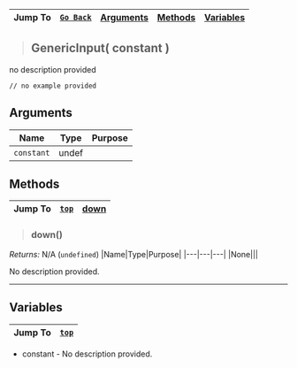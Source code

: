 |Jump To|[`Go Back`]()|[Arguments](#arguments)|[Methods](#methods)|[Variables](#variables)|
|---|---|---|---|---|
>## GenericInput( constant )
no description provided
```GML
// no example provided
```
## Arguments
|Name|Type|Purpose|
|---|---|---|
|`constant`|undef||
## Methods
|Jump To|[`top`](#)|[down](#down)|
|---|---|---|
> ### down()
*Returns:* N/A (`undefined`)
|Name|Type|Purpose|
|---|---|---|
|None|||

No description provided.
***
## Variables
|Jump To|[`top`](#)|
|---|---|

* constant - No description provided.

